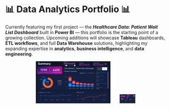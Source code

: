 # 📊 Data Analytics Portfolio 📊

Currently featuring my first project — the ***Healthcare Data: Patient Wait List Dashboard*** built in **Power BI** — this portfolio is the starting point of a growing collection. Upcoming additions will showcase **Tableau** dashboards, **ETL workflows**, and full **Data Warehouse** solutions, highlighting my expanding expertise in **analytics**, **business intelligence**, and **data engineering**.


<p align="center">
  <img src="power-bi-projects/healthcare-data-patient-wait-list/dashboard-screenshots/Summary.png" alt="Power BI Dashboard Summary" width="50%"/>
  &nbsp;
  <img src="power-bi-projects/healthcare-data-patient-wait-list/dashboard-screenshots/SummaryDrillDown.png" alt="Power BI Dashboard Detail" width="50"/>
</p>
